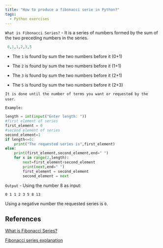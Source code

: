 ```yaml
---
title: "How to produce a fibonacci serie in Python?"
tags:
  - Python exercises
---
```


`What is Fibonacci Series?` - It is a series of numbers formed by the sum of the two preceding numbers in the series.

```python
 0,1,1,2,3,5
```

* The `1` is found by sum the two numbers before it (0+1)

* The `2` is found by sum the two numbers before it (1+1)

* The `3` is found by sum the two numbers before it (2+1)

* The `5` is found by sum the two numbers before it (2+3)

`It is done until the number of terms you want or requested by the user`.

`Example:`

```python
length = int(input("Enter length: "))
#first element of series
first_element = 0  
#second element of series                                      
second_element=1                                       
if length<=0:
    print("The requested series is",first_element)
else:
    print(first_element,second_element,end=" ")
    for x in range(2,length):
        next=first_element+second_element                           
        print(next,end=" ")
        first_element = second_element
        second_element = next
```

`Output` - Using the number 8 as input:

```text
0 1 1 2 3 5 8 13
```

Using a negative number the requested series is `0`.

## References

[What is Fibonacci Series?](https://www.edureka.co/blog/python-fibonacci-series/)

[Fibonacci series explanation](https://www.pythonpool.com/fibonacci-series-in-python/)
